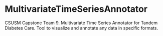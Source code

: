 # MultivariateTimeSeriesAnnotator
CSUSM Capstone Team 9. Multivariate Time Series Annotator for Tandem Diabetes Care. Tool to visualize and annotate any data in specific formats. 
